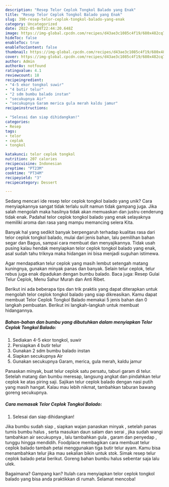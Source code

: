 ```yaml
---
description: "Resep Telor Ceplok Tongkol Balado yang Enak"
title: "Resep Telor Ceplok Tongkol Balado yang Enak"
slug: 390-resep-telor-ceplok-tongkol-balado-yang-enak
category: Uncategorized
date: 2022-05-08T22:44:20.648Z
image: https://img-global.cpcdn.com/recipes/d43ae3c1085c4f19/680x482cq70/telor-ceplok-tongkol-balado-foto-resep-utama.jpg
hideToc: false
enableToc: true
enableTocContent: false
thumbnail: https://img-global.cpcdn.com/recipes/d43ae3c1085c4f19/680x482cq70/telor-ceplok-tongkol-balado-foto-resep-utama.jpg
cover: https://img-global.cpcdn.com/recipes/d43ae3c1085c4f19/680x482cq70/telor-ceplok-tongkol-balado-foto-resep-utama.jpg
author: Admin
authorAv: notfound
ratingvalue: 4.1
reviewcount: 18
recipeingredient:
- "4-5 ekor tongkol suwir"
- "4 butir telur"
- "2 sdm bumbu balado instan"
- "secukupnya Air"
- "secukupnya Garam merica gula merah kaldu jamur"
recipeinstructions:

- "Selesai dan siap dihidangkan!"
categories:
- Resep
tags:
- telor
- ceplok
- tongkol

katakunci: telor ceplok tongkol 
nutrition: 207 calories
recipecuisine: Indonesian
preptime: "PT23M"
cooktime: "PT34M"
recipeyield: "3"
recipecategory: Dessert

---
```





Sedang mencari ide resep telor ceplok tongkol balado yang unik? Cara menyiapkannya sangat tidak terlalu sulit namun tidak gampang juga. Jika salah mengolah maka hasilnya tidak akan memuaskan dan justru cenderung tidak enak. Padahal telor ceplok tongkol balado yang enak selayaknya memiliki aroma dan rasa yang mampu memancing selera Kita.





Banyak hal yang sedikit banyak berpengaruh terhadap kualitas rasa dari telor ceplok tongkol balado, mulai dari jenis bahan, lalu pemilihan bahan segar dan Bagus, sampai cara membuat dan menyajikannya. Tidak usah pusing kalau hendak menyiapkan telor ceplok tongkol balado yang enak,      asal sudah tahu triknya maka hidangan ini bisa menjadi suguhan istimewa.














Agar mendapatkan telur ceplok yang masih lembut setengah matang kuningnya, gunakan minyak panas dan banyak. Selain telur ceplok, telur rebus juga enak dipadukan dengan bumbu balado. Baca juga: Resep Gulai Telur Ceplok, Menu Sahur Murah dan Anti Ribet.






Berikut ini ada beberapa tips dan trik praktis yang dapat diterapkan untuk mengolah telor ceplok tongkol balado yang siap dikreasikan. Kamu dapat membuat Telor Ceplok Tongkol Balado memakai 5 jenis bahan dan 0 langkah pembuatan. Berikut ini langkah-langkah untuk membuat hidangannya.

<!--inarticleads1-->

##### Bahan-bahan dan bumbu yang dibutuhkan dalam menyiapkan Telor Ceplok Tongkol Balado:

1. Sediakan 4-5 ekor tongkol, suwir
1. Persiapkan 4 butir telur
1. Gunakan 2 sdm bumbu balado instan
1. Siapkan secukupnya Air
1. Gunakan secukupnya Garam, merica, gula merah, kaldu jamur


Panaskan minyak, buat telur ceplok satu persatu, taburi garam di telur. Setelah matang dan bumbu meresap, langsung angkat dan pindahkan telur ceplok ke atas piring saji. Sajikan telur ceplok balado dengan nasi putih yang masih hangat. Kalau mau lebih nikmat, tambahkan taburan bawang goreng secukupnya. 

<!--inarticleads2-->

##### Cara memasak Telor Ceplok Tongkol Balado:


1. Selesai dan siap dihidangkan!

Jika bumbu sudah siap , siapkan wajan panaskan minyak , setelah panas tumis bumbu halus , serta masukan daun salam dan serai , jika sudah wangi tambahkan air secukupnya , lalu tambahkan gula , garam dan penyedap , tunggu hingga mendidih. Foodplace membagikan cara membuat telur ceplok balado tambah petai menggunakan tiga butir telur ayam. Kamu bisa menambahkan telur jika mau sekalian bikin untuk stok. Simak resep telur ceplok balado petai berikut. Goreng bahan bumbu halus sebentar saja lalu ulek. 

Bagaimana? Gampang kan? Itulah cara menyiapkan telor ceplok tongkol balado yang bisa anda praktikkan di rumah. Selamat mencoba!
